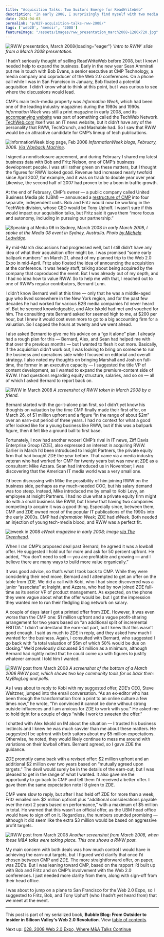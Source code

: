 ```yaml
---
title: "Acquisition Talks: Two Suitors Emerge for ReadWriteWeb"
description: "In early 2008, I surprisingly find myself with two media company wooers for ReadWriteWeb: CMP and Ziff Davis Enterprise. The deals look good, but the earn-out targets concern me."
date: 2024-04-03
permalink: "p/027-acquisition-talks-rww-2008/"
tags: ['web20', 'memoir', '2008']
featureImage: "/assets/images/rww_presentation_march2008-1280x720.jpg"
---
```


![RWW presentation, March 2008](/assets/images/rww_presentation_march2008.jpg){loading="eager"}
*'Intro to RWW' slide from a March 2008 presentation.*

I hadn’t seriously thought of selling ReadWriteWeb before 2008, but I knew I needed help to expand the business. Early in the new year Sean Ammirati put me in touch with Bob Evans, a senior executive at CMP Technology, a media company and coproducer of the Web 2.0 conferences. On a phone call while I was in San Francisco in January, Bob floated a potential acquisition. I didn’t know what to think at this point, but I was curious to see where the discussions would lead. 

CMP’s main tech-media property was *Information Week*, which had been one of the leading industry magazines during the 1980s and 1990s. *Information Week* was still a print magazine in early 2008, and its [accompanying website](https://web.archive.org/web/20080110160310/http://www.informationweek.com/) was part of something called the TechWeb Network. [TechWeb.com](https://web.archive.org/web/20080110130430/http://www.techweb.com/) itself was an IT news website, but it didn’t have any of the personality that RWW, TechCrunch, and Mashable had. So I saw that RWW would be an attractive candidate for CMP’s lineup of tech publications.

![InformationWeek blog page, Feb 2008](/assets/images/informationweek_feb08.jpg)
*InformationWeek blogs, February, 2008. [Via Wayback Machine](https://web.archive.org/web/20080202232108/http://informationweek.com:80/blog/main/).*

I signed a nondisclosure agreement, and during February I shared my latest business data with Bob and Fritz Nelson, one of CMP’s business development people. I was still rather green on these matters, but I thought the figures for RWW looked good. Revenue had increased nearly twofold since April 2007, for example, and it was on track to double year over year. Likewise, the second half of 2007 had proven to be a boon in traffic growth. 

At the end of February, CMP’s owner — a public company called United Business Media plc (UBM) — announced a [restructure of CMP](https://web.archive.org/web/20080306045440/http://cmp.mediaroom.com/index.php?s=43&item=1913) into four separate, independent units. Bob and Fritz would now be working in the TechWeb division, whose CEO would be Tony Uphoff. I wasn’t sure if this would impact our acquisition talks, but Fritz said it gave them “more focus and autonomy, including in pursuing our partnership.”

![Speaking at Media 08 in Sydney, March 2008](/assets/images/2332456178_9d2a632cac_k.jpg)
*In early March 2008, I spoke at the Media 08 event in Sydney, Australia. Photo [by Michela Ledwidge](https://www.flickr.com/photos/michela/2332456178/).*

By mid-March discussions had progressed well, but I still didn’t have any idea of what their acquisition offer might be. I was promised “some early ballpark numbers” on March 21, ahead of my planned trip to the Web 2.0 Expo in mid-April. Fritz also floated the idea of announcing the acquisition at the conference. It was heady stuff, talking about being acquired by the company that coproduced the event. But I was already out of my depth, and I had no idea how to value RWW. So to help me with that, I reached out to one of RWW’s regular contributors, Bernard Lunn.

I didn’t know Bernard well at this time — only that he was a middle-aged guy who lived somewhere in the New York region, and for the past few decades he had worked for various B2B media companies I’d never heard of. But he seemed knowledgeable, and Alex Iskold had met and vouched for him. The consulting rate Bernard asked for seemed high to me, at $200 per hour, but I knew it would cost even more to go to a big accounting firm for a valuation. So I capped the hours at twenty and we went ahead.

I also asked Bernard to give me his advice on a “go it alone” plan. I already had a rough plan for this — Bernard, Alex, and Sean had helped me with that over the previous months — but I wanted to flesh it out more. Basically, if the acquisition didn’t work out, I was looking to bring on someone to run the business and operations side while I focused on editorial and overall strategy. I also noted my thoughts on bringing Marshall and Josh on full-time, the former in an executive capacity — I suggested the title VP of content development, as I wanted to expand the premium-content side of RWW. I had questions regarding equity structure, salaries, and so on — all of which I asked Bernard to report back on.

![RWW in March 2008](/assets/images/readwriteweb_march2008_screenshot.jpg)
*A screenshot of RWW taken in March 2008 by a friend.*

Bernard started with the go-it-alone plan first, so I didn’t yet know his thoughts on valuation by the time CMP finally made their first offer, on March 26, of $1 million upfront and a figure “in the range of about $2m” over an earn-out period of three years. I had no context for what a good offer looked like for a young business like RWW, but if this was a ballpark figure, then it felt like a ground ball to first base.

Fortunately, I now had another wooer! CMP’s rival in IT news, Ziff Davis Enterprise Group (ZDE), also expressed an interest in acquiring RWW. Earlier in March I’d been introduced to Insight Partners, the private equity firm that had bought ZDE the year before. That came via a media industry veteran who had worked for CMP for twenty years but was now at ZDE as a consultant: Mike Azzara. Sean had introduced us in November; I was discovering that the American IT media world was a very small one. 

I’d been discussing with Mike the possibility of him joining RWW on the business side, perhaps as my much-needed COO, but his salary demand was too steep. Instead, Mike introduced me by email to Kobi Levy, an employee at Insight Partners. I had no clue what a private equity firm might do with a small business like RWW, but I knew that having two companies competing to acquire it was a good thing. Especially since, between them, CMP and ZDE owned most of the popular IT publications of the 1990s into the early 2000s. CMP had *Information Week*; ZDE had *eWeek*. Both needed an injection of young tech-media blood, and RWW was a perfect fit.

![eweek in 2008](/assets/images/eweek-enterprise-newsweekly-magazine-xl.jpg)
*eWeek magazine in early 2008; image [via The Greenhead](https://www.thegreenhead.com/2008/02/eweek-enterprise-newsweekly-magazine.php).*

When I ran CMP’s proposed deal past Bernard, he agreed it was a lowball offer. He suggested I hold out for more and ask for 50 percent upfront. He added, “You don’t need to sell — you are profitable and growing — and I believe there are many ways to build more value organically.”

It was good advice, so that’s what I took back to CMP. While they were considering their next move, Bernard and I attempted to get an offer on the table from ZDE. We did a call with Kobi, who I had since discovered was a junior “associate” at Insight, and Azzara, who had by now joined ZDE full-time as its senior VP of product management. As expected, on the phone they were vague about what the offer would be, but I got the impression they wanted me to run their fledgling blog network on salary.

A couple of days later I got a printed offer from ZDE. However, it was even worse than the CMP one: $1 million upfront and a vague profit-sharing arrangement for two years based on “an additional split of incremental EBITDA.” I didn’t understand the earn-out part, but I knew that this wasn’t good enough. I said as much to ZDE in reply, and they asked how much I wanted for the business. Again, I consulted with Bernard, who suggested I go back with “a total valuation of $5m of which 50% would be due on closing.” We’d previously discussed $4 million as a minimum, although Bernard had rightly noted that he could come up with figures to justify whatever amount I told him I wanted.

![RWW post from March 2008](/assets/images/rww_post_comments_mar08.jpg)
*A screenshot of the bottom of a March 2008 RWW post, which shows two key community tools for us back then: MyBlogLog and polls.*

As I was about to reply to Kobi with my suggested offer, ZDE’s CEO, Steve Weitzner, jumped into the email conversation. “As an ex-editor who has been through the transformation from a print to an online culture a few times now,” he wrote, “I’m convinced it cannot be done without strong outside influences and I am anxious for ZDE to work with you.” He asked me to hold tight for a couple of days “while I work to sweeten the offer.”

I chatted with Alex Iskold on IM about the situation — I trusted his business instincts and I knew he was much savvier than me about these matters. He suggested I be upfront with both suitors about my $5 million expectations. Otherwise, he noted, they would likely continue to mess me around with variations on their lowball offers. Bernard agreed, so I gave ZDE the guidance.

ZDE promptly came back with a revised offer: $2 million upfront and an additional $2 million over two years based on “mutually agreed upon targets.” The devil would surely be in the details of the earn-out, but I was pleased to get in the range of what I wanted. It also gave me the opportunity to go back to CMP and tell them I’d received a better offer. I gave them the same expectation note I’d given to ZDE.

CMP were slow to reply, but after I had held off ZDE for more than a week, Fritz emailed me: $2 million upfront plus “additional considerations payable over the next 2 years based on performance,” with a maximum of $5 million in total. He warned that this wasn’t an official offer, as the UBM head office would have to sign off on it. Regardless, the numbers sounded promising — although it did seem like the extra $3 million would be based on aggressive profit targets. 

![RWW post from March 2008](/assets/images/rww_post_mar2008.jpg)
*Another screenshot from March 2008, when these M&A talks were taking place. This one shows a RWW post.*

My main concern with both deals was how much control I would have in achieving the earn-out targets, but I figured we’d clarify that once I’d chosen between CMP and ZDE. The more straightforward offer, on paper, was ZDE’s. But I was leaning toward CMP, based on the rapport I’d built up with Bob and Fritz and on CMP’s involvement with the Web 2.0 conferences. I just needed more clarity from them, along with sign-off from their head office.

I was about to jump on a plane to San Francisco for the Web 2.0 Expo, so I suggested to Fritz, Bob, and Tony Uphoff (who I hadn’t yet heard from) that we meet at the event.

* * *

This post is part of my serialized book, **Bubble Blog: From Outsider to Insider in Silicon Valley's Web 2.0 Revolution**. View [table of contents](/p/roadmap-bubbleblog/).

Next up: [028. 2008 Web 2.0 Expo, Where M&A Talks Continue](/p/028-web2-expo-2008/)
